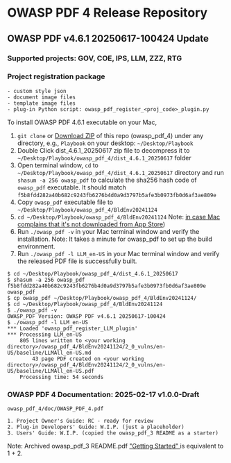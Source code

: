 # OWASP PDF 4 Release Repository
## OWASP PDF v4.6.1 20250617-100424 Update
### Supported projects: GOV, COE, IPS, LLM, ZZZ, RTG
### Project registration package
    - custom style json
    - document image files
    - template image files
    - plug-in Python script: owasp_pdf_register_<proj_code>_plugin.py

To install OWASP PDF 4.6.1 executable on your Mac,
1. `git clone` or [Download ZIP](https://github.com/tetsuoseto/owasp_pdf_4/archive/refs/heads/main.zip) of this repo (owasp_pdf_4) under any directory, e.g., `Playbook` on your desktop: `~/Desktop/Playbook`
2. Double Click dist_4.6.1_20250617 zip file to decompress it to `~/Desktop/Playbook/owasp_pdf_4/dist_4.6.1_20250617` folder
3. Open terminal window, `cd` to `~/Desktop/Playbook/owasp_pdf_4/dist_4.6.1_20250617` directory and run `shasum -a 256 owasp_pdf` to calculate the sha256 hash code of `owasp_pdf` executable. It should match `f5b8fdd282a40b682c9243fb6276b4d0a9d3797b5afe3b0973fb0d6af3ae809e`
4. Copy `owasp_pdf` executable file to `~/Desktop/Playbook/owasp_pdf_4/BldEnv20241124`
5. `cd ~/Desktop/Playbook/owasp_pdf_4/BldEnv20241124`
    Note: [in case Mac complains that it's not downloaded from App Store](https://support.apple.com/guide/mac-help/if-an-app-is-not-from-the-mac-app-store-mh40620/11.0/mac/11.0))
6. Run `./owasp_pdf -v` in your Mac terminal window and verify the installation.
    Note: It takes a minute for owasp_pdf to set up the build environment.
7. Run `./owasp_pdf -l LLM_en-US` in your Mac terminal window and verify the released PDF file is successfully built.

```
$ cd ~/Desktop/Playbook/owasp_pdf_4/dist_4.6.1_20250617
$ shasum -a 256 owasp_pdf
f5b8fdd282a40b682c9243fb6276b4d0a9d3797b5afe3b0973fb0d6af3ae809e  owasp_pdf
$ cp owasp_pdf ~/Desktop/Playbook/owasp_pdf_4/BldEnv20241124/
$ cd ~/Desktop/Playbook/owasp_pdf_4/BldEnv20241124
$ ./owasp_pdf -v
OWASP_PDF Version: OWASP PDF v4.6.1 20250617-100424
$ ./owasp_pdf -l LLM_en-US
*** Loaded 'owasp_pdf_register_LLM_plugin'
*** Processing LLM_en-US
    805 lines written to <your working directory>/owasp_pdf_4/BldEnv20241124/2_0_vulns/en-US/baseline/LLMAll_en-US.md
        43 page PDF created on <your working directory>/owasp_pdf_4/BldEnv20241124/2_0_vulns/en-US/baseline/LLMAll_en-US.pdf
    Processing time: 54 seconds
```

### OWASP PDF 4 Documentation: 2025-02-17 v1.0.0-Draft
    owasp_pdf_4/doc/OWASP_PDF_4.pdf

    1. Project Owner's Guide: RC - ready for review
    2. Plug-in Developers' Guide: W.I.P. (just a placeholder)
    3. Users' Guide: W.I.P. (copied the owasp_pdf_3 README as a starter)

Note: Archived owasp_pdf_3 README.pdf ["Getting Started" ](https://github.com/tetsuoseto/owasp_pdf_4/blob/main/doc_archives/owasp_pdf_3/README.pdf) is equivalent to 1 + 2.
